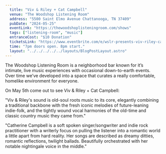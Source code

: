 ```yaml
---
  title: "Viv & Riley + Cat Campbell"
  venue: "The Woodshop Listening Room"
  address: "5500 Saint Elmo Avenue Chattanooga, TN 37409"
  pubDate: "2024-05-25"
  eventLink: "https://thewoodshoplisteningroom.com/shows"
  tags: ["listening-room", "music"]
  entranceCost: "$10 Donation"
  ticketsLink: "https://www.eventbrite.com/e/wslr-presents-viv-riley-cat-campbell-tickets-816023707877"
  time: "7pm doors open. 8pm start."
  layout: "../../../../../layouts/BlogPostLayout.astro"
---
```


The Woodshop Listening Room is a neighborhood bar known for it’s intimate, live music experiences with occasional down-to-earth events. Over time we’ve developed into a space that curates a really comfortable, homelike environment for everyone.

On May 5th come out to see Viv & Riley + Cat Campbell:

"Viv & Riley's sound is old-soul roots music to its core, elegantly combining a traditional backbone with the fresh iconic melodies of future-leaning indie-folk, and the tightly wound vocal harmonies of the old-time and classic country music they came from." 

"Catherine Campbell is a soft spoken singer/songwriter and indie rock practitioner with a writerly focus on pulling the listener into a romantic world a little apart from hard reality. Her songs are described as dreamy ditties, romantic reflections, twilight ballads. Beautifully orchestrated with her notable nightingale voice in the middle."
